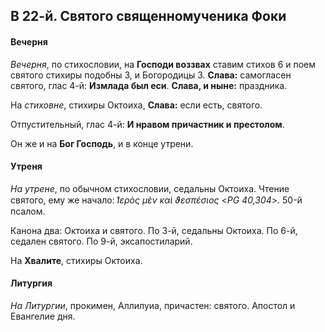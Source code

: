 
## В 22-й. Святого священномученика Фоки

#### Вечерня

*Вечерня*, по стихословии, на **Господи воззвах** ставим стихов 6 и поем святого стихиры 
подобны 3, и Богородицы 3. **Слава:** самогласен святого, глас 4-й: **Измлада был еси**. 
**Слава, и ныне:** праздника.

На *стиховне*, стихиры Октоиха, **Слава:** если есть, святого. 

Отпустительный, глас 4-й: **И нравом причастник и престолом**.

Он же и на **Бог Господь**, и в конце утрени.

#### Утреня

*На утрене*, по обычном стихословии, седальны Октоиха. Чтение святого, ему же начало: 
*̔Ιερὸς μὲν καὶ ϑεσπέσιος* <*PG 40,304*>. 50-й псалом. 

Канона два: Октоиха и святого. По 3-й, седальны Октоиха. По 6-й, седален святого. 
По 9-й, эксапостиларий. 

На **Хвалите**, стихиры Октоиха.

#### Литургия

*На Литургии*, прокимен, Аллилуиа, причастен: святого. Апостол и Евангелие дня.

